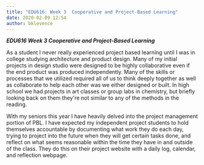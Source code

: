 ```yaml
---
title: "EDU616: Week 3  Cooperative and Project-Based Learning"
date: 2020-02-09 12:54
author: bklevence
---
```


***EDU616 Week 3  Cooperative and Project-Based Learning***




As a student I never really experienced project based learning until I was in college studying architecture and product design. Many of my initial projects in design studio were designed to be highly collaborative even if the end product was produced independently. Many of the skills or processes that we utilized required all of us to think deeply together as well as collaborate to help each other was we either designed or built. In high school we had projects in art classes or group labs in chemistry, but briefly looking back on them they're not similar to any of the methods in the reading.

With my seniors this year I have heavily delved into the project management portion of PBL. I have expected my independent project students to hold themselves accountable by documenting what work they do each day, trying to project into the future when they will get certain tasks done, and reflect on what seems reasonable within the time they have in and outside of the class. They do this on their project website with a daily log, calendar, and reflection webpage.
